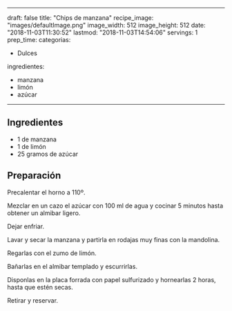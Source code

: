 
---
draft: false
title: "Chips de manzana"
recipe_image: "images/defaultImage.png"
image_width: 512
image_height: 512
date: "2018-11-03T11:30:52"
lastmod: "2018-11-03T14:54:06"
servings: 1
prep_time: 
categorias:
  - Dulces

ingredientes:
  - manzana
  - limón
  - azúcar
---

## Ingredientes
- 1  de manzana
- 1  de limón
- 25 gramos de azúcar

## Preparación
Precalentar el horno a 110º. 

Mezclar en un cazo el azúcar con 100 ml de agua y cocinar 5 minutos hasta obtener un almibar ligero.

Dejar enfriar.

Lavar y secar la manzana y partirla en rodajas muy finas con la mandolina. 

Regarlas con el zumo de limón.

Bañarlas en el almibar templado y escurrirlas.

Disponlas en la placa forrada con papel sulfurizado y hornearlas 2 horas, hasta que estén secas.

Retirar y reservar.



